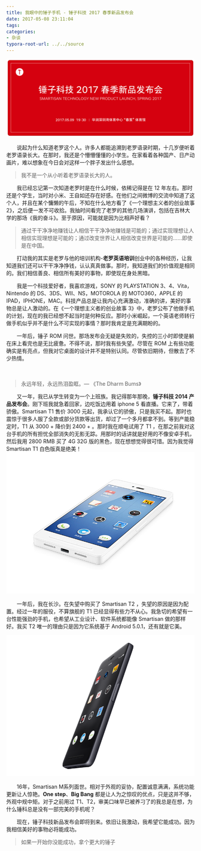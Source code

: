 ```yaml
---
title: 我眼中的锤子手机 - 锤子科技 2017 春季新品发布会
date: 2017-05-08 23:11:04
tags:
categories:
- 杂谈
typora-root-url: ../../source
---
```


![smartisan-new-product](/images/smartisan-new-product.png)

<!-- more -->

　　说起为什么知道老罗这个人。许多人都能追溯到老罗语录时期，十几岁便听着老罗语录长大。在那时，我还是个懵懵懂懂的小学生。在家看着各种国产、日产动画片，难以想象在今日会对这样一个胖子发出什么感想。

> 我不是一个从小听着老罗语录长大的人。

　　我已经忘记第一次知道老罗时是在什么时候，依稀记得是在 12 年左右。那时还是个学生，当时对小米、王自如还存在好感。在他们之间微博的交流中知道了这个人，并且在某个慵懒的午后，不知在什么地方看了《一个理想主义者的创业故事 2》，之后便一发不可收拾。我抽时间看完了老罗的其他几场演讲，包括在吉林大学的那场《我的奋斗》。至于原因，可能就是因为比相声好看？

<blockquote class="blockquote-center">通过干干净净地赚钱让人相信干干净净地赚钱是可能的；通过实现理想让人相信实现理想是可能的；通过改变世界让人相信改变世界是可能的……即使是在中国。</blockquote>

　　打动我的其实是老罗与他的培训机构-**老罗英语培训**创业中的各种经历，让我知道我们还可以干干净净挣钱，认认真真做事。那时，我知道我们的价值观是相同的。我们相信善良、相信所有美好的事物，即使现在身处黑暗。

　　我是一个科技爱好者，我喜欢游戏，SONY 的 PLAYSTATION 3、4、Vita，Nintendo 的 DS、3DS、WII、NS，MOTOROLA 的 MOTO360，APPLE 的 IPAD，IPHONE，MAC。科技产品总是让我内心充满激动，准确的讲，美好的事物总是让人激动的。在《一个理想主义者的创业故事 3》中，老罗公布了他做手机的计划，现在的我已经想不起当时是何种反应。那时小米崛起，一个英语老师转行做手机似乎并不是什么不可实现的事情？那时我肯定是充满期盼的。

　　一年后，锤子 ROM 问世。那场发布会无疑是失败的，失控的三小时即使是躺在床上看完也是无比疲惫。不得不说，那时我有些失望。尽管在 ROM 上有些功能确实是有亮点，但我对它桌面的设计并不是特别认同。尽管依旧期待，但散去了不少热情。

　　<blockquote class="blockquote-center">永远年轻，永远热泪盈眶。— 《The Dharm Bums》</blockquote>

　　又一年，我已从学生转变为一个上班族。我记得那年那晚，**锤子科技 2014 产品发布会**。刚下班我就急着回家，边吃饭边用着 iphone 5 看直播。它来了，带着骄傲。Smartisan T1 售价 3000 元起，我承认它的骄傲，只是我买不起。那时也震惊于很多人服了全款或部分货款等出货，却过了一个多月都拿不到。等到产能稳定时，T1 从 3000 + 降价到 2400 + 。那时我在顺电试用了 T1 ，在那之前我对这台手机的所有担忧全部消失的无影无踪。用那时的话讲就是好用的不像安卓手机，然后我用 2800 RMB 买了 4G 32G 版的黑色，现在想想觉得很可惜。因为我觉得 Smartisan T1 白色版真是绝美！![07](/images/07.jpg)

　　一年后，我在长沙。在失望中购买了 Smartisan T2 ，失望的原因是因为配置。经过一年的服役，不算旗舰的 T1 已经显得有些力不从心。我急切的希望有一台性能强劲的手机，也希望从工业设计、软件系统都能像 Smartisan 做的那样好。我买 T2 唯一的理由只是因为它系统基于 Android 5.0.1，还有就是它美。

![02](/images/02.png)

　　16年，Smartisan M系列面世。相对于外观的妥协，配置诚意满满，系统功能更新让人惊艳。**One step**、**Big Bang** 都是让人为之惊叹的优点，只是这并不够，外观中规中矩。对于之前用过 T1、T2，审美口味早已被养刁了的我总是在想，为什么锤科总是没有一部完美的手机呢？

　　现在，锤子科技新品发布会即将到来。依旧让我激动，我希望它能成功。因为我相信美好的事物必将能成功。

<blockquote class="blockquote-center">如果一开始你没能成功，拿个更大的锤子</blockquote>